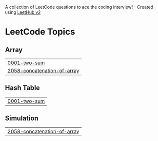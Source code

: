 A collection of LeetCode questions to ace the coding interview! - Created using [LeetHub v2](https://github.com/arunbhardwaj/LeetHub-2.0)
<!---LeetCode Topics Start-->
# LeetCode Topics
## Array
|  |
| ------- |
| [0001-two-sum](https://github.com/dominic-69/leetcodes/tree/master/0001-two-sum) |
| [2058-concatenation-of-array](https://github.com/dominic-69/leetcodes/tree/master/2058-concatenation-of-array) |
## Hash Table
|  |
| ------- |
| [0001-two-sum](https://github.com/dominic-69/leetcodes/tree/master/0001-two-sum) |
## Simulation
|  |
| ------- |
| [2058-concatenation-of-array](https://github.com/dominic-69/leetcodes/tree/master/2058-concatenation-of-array) |
<!---LeetCode Topics End-->